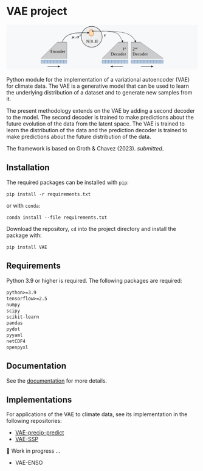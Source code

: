 # VAE project

![png](docs/img/model_overview.png)

Python module for the implementation of a variational autoencoder (VAE) for climate data. The VAE is a generative model that can be used to learn the underlying distribution of a dataset and to generate new samples from it.

The present methodology extends on the VAE by adding a second decoder to the model. The second decoder is trained to make predictions about the future evolution of the data from the latent space. The VAE is trained to learn the distribution of the data and the prediction decoder is trained to make predictions about the future distribution of the data.

The framework is based on Groth & Chavez (2023). _submitted_.


## Installation

The required packages can be installed with `pip`:

``` shell
pip install -r requirements.txt
```

or with `conda`:

``` shell
conda install --file requirements.txt
```

Download the repository, `cd` into the project directory and install the package with:

```shell
pip install VAE
```

## Requirements

Python 3.9 or higher is required. The following packages are required:

```
python>=3.9
tensorflow>=2.5
numpy
scipy
scikit-learn
pandas
pydot
pyyaml
netCDF4
openpyxl
```

## Documentation

See the [documentation](https://andr-groth.github.io/VAE-project/) for more details.


## Implementations

For applications of the VAE to climate data, see its implementation in the following repositories:

- [VAE-precip-predict](https://github.com/andr-groth/VAE-precip-predict)
- [VAE-SSP](https://github.com/andr-groth/VAE-SSP)

:construction: Work in progress ...

- VAE-ENSO